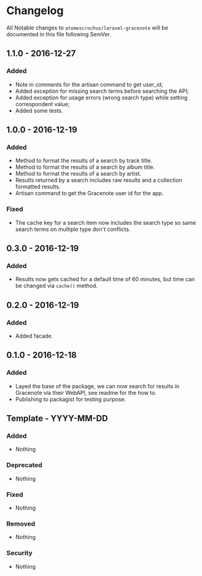 # Changelog

All Notable changes to `atomescrochus/laravel-gracenote` will be documented in this file following SemVer.

## 1.1.0 - 2016-12-27

### Added
- Note in comments for the artisan command to get user_id;
- Added exception for missing search terms before searching the API;
- Added exception for usage errors (wrong search type) while setting correspondent value;
- Added some tests.

## 1.0.0 - 2016-12-19

### Added
- Method to format the results of a search by track title.
- Method to format the results of a search by album title.
- Method to format the results of a search by artist.
- Results returned by a search includes raw results and a collection formatted results.
- Artisan command to get the Gracenote user id for the app.

### Fixed
- The cache key for a search item now includes the search type so same search terms on multiple type don't conflicts.

## 0.3.0 - 2016-12-19

### Added
- Results now gets cached for a default time of 60 minutes, but time can be changed via `cache()` method.

## 0.2.0 - 2016-12-19

### Added
- Added facade.

## 0.1.0 - 2016-12-18

### Added
- Layed the base of the package, we can now search for results in Gracenote via their WebAPI, see readme for the how to.
- Publishing to packagist for testing purpose.

## Template - YYYY-MM-DD

### Added
- Nothing

### Deprecated
- Nothing

### Fixed
- Nothing

### Removed
- Nothing

### Security
- Nothing
